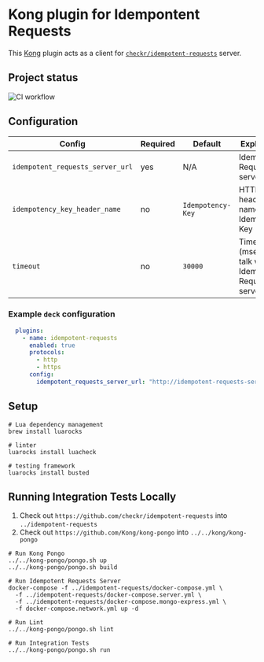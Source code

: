 # Kong plugin for Idempontent Requests

This [Kong](https://github.com/kong/kong) plugin acts as a client for [`checkr/idempotent-requests`](https://github.com/checkr/idempotent-requests) server.

## Project status

![CI workflow](https://github.com/checkr/kong-plugin-idempotent-requests/actions/workflows/ci.yml/badge.svg)

## Configuration

| Config | Required | Default | Explanation |
| --- | --- | --- | --- |
| `idempotent_requests_server_url` | yes | N/A | Idempotent Requests server URL |
| `idempotency_key_header_name` | no | `Idempotency-Key` | HTTP header name with Idempotency Key |
| `timeout` | no | `30000` | Timeout (msec) to talk with Idempotent Requests server  |

### Example `deck` configuration

```yaml
  plugins:
    - name: idempotent-requests
      enabled: true
      protocols:
        - http
        - https
      config:
        idempotent_requests_server_url: "http://idempotent-requests-server:8080"
```

## Setup

```shell
# Lua dependency management
brew install luarocks

# linter
luarocks install luacheck

# testing framework
luarocks install busted
```

## Running Integration Tests Locally

1. Check out `https://github.com/checkr/idempotent-requests` into `../idempotent-requests`
2. Check out `https://github.com/Kong/kong-pongo` into `../../kong/kong-pongo`

```shell
# Run Kong Pongo
../../kong-pongo/pongo.sh up
../../kong-pongo/pongo.sh build

# Run Idempotent Requests Server
docker-compose -f ../idempotent-requests/docker-compose.yml \
  -f ../idempotent-requests/docker-compose.server.yml \
  -f ../idempotent-requests/docker-compose.mongo-express.yml \
  -f docker-compose.network.yml up -d

# Run Lint
../../kong-pongo/pongo.sh lint

# Run Integration Tests
../../kong-pongo/pongo.sh run
```
